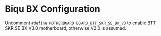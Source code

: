 # Biqu BX Configuration

Uncomment `#define MOTHERBOARD BOARD_BTT_SKR_SE_BX_V3` to enable BTT SKR SE BX V3.0 motherboard, otherwise V2.0 is assumed.

